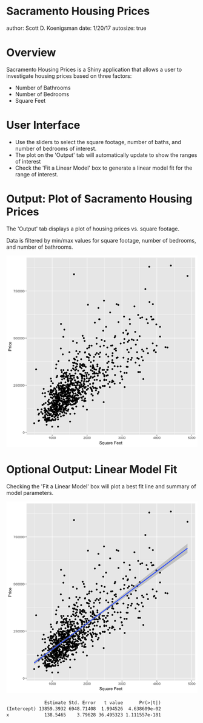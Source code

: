 Sacramento Housing Prices
========================================================
author: Scott D. Koenigsman
date: 1/20/17
autosize: true

Overview
========================================================

Sacramento Housing Prices is a Shiny application that allows a user to investigate housing prices based on three factors:

- Number of Bathrooms
- Number of Bedrooms
- Square Feet

User Interface
========================================================

- Use the sliders to select the square footage, number of baths, and number of bedrooms of interest.
- The plot on the 'Output' tab will automatically update to show the ranges of interest
- Check the 'Fit a Linear Model' box to generate a linear model fit for the range of interest.

Output: Plot of Sacramento Housing Prices
========================================================

The 'Output' tab displays a plot of housing prices vs. square footage. 

Data is filtered by min/max values for square footage, number of bedrooms, and number of bathrooms.

![plot of chunk unnamed-chunk-1](SacramentoPrices-figure/unnamed-chunk-1-1.png)

Optional Output: Linear Model Fit
========================================================

Checking the 'Fit a Linear Model' box will plot a best fit line and summary of model parameters.

![plot of chunk unnamed-chunk-2](SacramentoPrices-figure/unnamed-chunk-2-1.png)

```
              Estimate Std. Error   t value      Pr(>|t|)
(Intercept) 13859.3932 6948.71408  1.994526  4.638609e-02
x             138.5465    3.79628 36.495323 1.111557e-181
```


